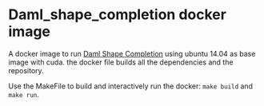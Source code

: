 # Daml_shape_completion docker image

A docker image to run [Daml Shape Completion](https://github.com/davidstutz/daml-shape-completion) using ubuntu 14.04 as base image with cuda.
the docker file builds all the dependencies and the repository. 

Use the MakeFile to build and interactively run the docker: ```make build``` and ```make run```.

